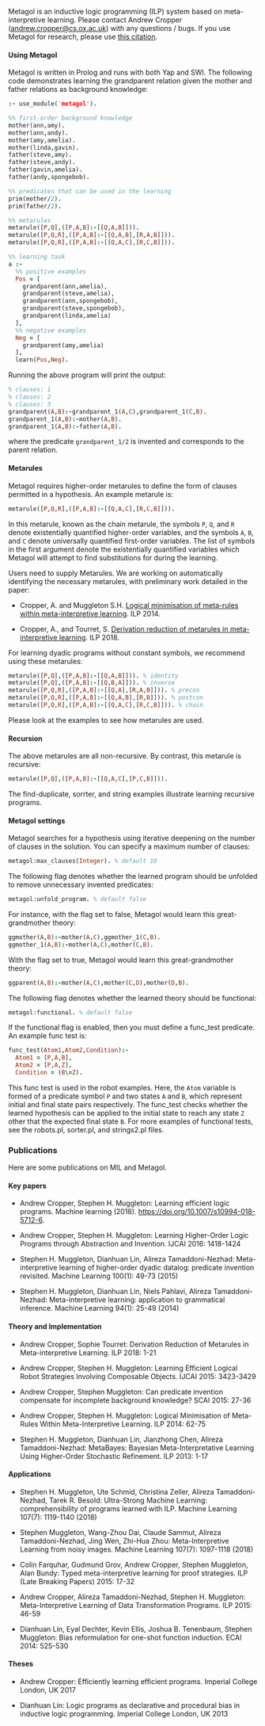 Metagol is an inductive logic programming (ILP) system based on meta-interpretive learning. Please contact Andrew Cropper (andrew.cropper@cs.ox.ac.uk) with any questions / bugs. If you use Metagol for research, please use [this citation](https://raw.githubusercontent.com/metagol/metagol/master/metagol.bib).

#### Using Metagol

Metagol is written in Prolog and runs with both Yap and SWI. The following code demonstrates learning the grandparent relation given the mother and father relations as background knowledge:

```prolog
:- use_module('metagol').

%% first-order background knowledge
mother(ann,amy).
mother(ann,andy).
mother(amy,amelia).
mother(linda,gavin).
father(steve,amy).
father(steve,andy).
father(gavin,amelia).
father(andy,spongebob).

%% predicates that can be used in the learning
prim(mother/2).
prim(father/2).

%% metarules
metarule([P,Q],([P,A,B]:-[[Q,A,B]])).
metarule([P,Q,R],([P,A,B]:-[[Q,A,B],[R,A,B]])).
metarule([P,Q,R],([P,A,B]:-[[Q,A,C],[R,C,B]])).

%% learning task
a :-
  %% positive examples
  Pos = [
    grandparent(ann,amelia),
    grandparent(steve,amelia),
    grandparent(ann,spongebob),
    grandparent(steve,spongebob),
    grandparent(linda,amelia)
  ],
  %% negative examples
  Neg = [
    grandparent(amy,amelia)
  ],
  learn(Pos,Neg).

```
Running the above program will print the output:

```prolog
% clauses: 1
% clauses: 2
% clauses: 3
grandparent(A,B):-grandparent_1(A,C),grandparent_1(C,B).
grandparent_1(A,B):-mother(A,B).
grandparent_1(A,B):-father(A,B).
```

where the predicate `grandparent_1/2` is invented and corresponds to the parent relation.

#### Metarules

Metagol requires higher-order metarules to define the form of clauses permitted in a hypothesis. An example metarule is:

```prolog
metarule([P,Q,R],([P,A,B]:-[[Q,A,C],[R,C,B]])).
```

In this metarule, known as the chain metarule, the symbols `P`, `Q`, and `R` denote existentially quantified higher-order variables, and the symbols `A`, `B`, and `C` denote universally quantified first-order variables. The list of symbols in the first argument denote the existentially quantified variables which Metagol will attempt to find substitutions for during the learning.

Users need to supply Metarules. We are working on automatically identifying the necessary metarules, with preliminary work detailed in the paper:

* Cropper, A. and Muggleton S.H. [Logical minimisation of meta-rules within meta-interpretive learning](http://andrewcropper.com/pubs/ilp14-minmeta.pdf). ILP 2014.

* Cropper, A., and Tourret, S. [Derivation reduction of metarules in meta-interpretive learning](http://andrewcropper.com/pubs/ilp18-dreduce.pdf). ILP 2018.

For learning dyadic programs without constant symbols, we recommend using these metarules:

```prolog
metarule([P,Q],([P,A,B]:-[[Q,A,B]])). % identity
metarule([P,Q],([P,A,B]:-[[Q,B,A]])). % inverse
metarule([P,Q,R],([P,A,B]:-[[Q,A],[R,A,B]])). % precon
metarule([P,Q,R],([P,A,B]:-[[Q,A,B],[R,B]])). % postcon
metarule([P,Q,R],([P,A,B]:-[[Q,A,C],[R,C,B]])). % chain
```

Please look at the examples to see how metarules are used.

#### Recursion

The above metarules are all non-recursive. By contrast, this metarule is recursive:

```prolog
metarule([P,Q],([P,A,B]:-[[Q,A,C],[P,C,B]])).
```

The find-duplicate, sorrter, and string examples illustrate learning recursive programs.

#### Metagol settings


Metagol searches for a hypothesis using iterative deepening on the number of clauses in the solution. You can specify a maximum number of clauses:

```prolog
metagol:max_clauses(Integer). % default 10
```

The following flag denotes whether the learned program should be unfolded to remove unnecessary invented predicates:

```prolog
metagol:unfold_program. % default false
```

For instance, with the flag set to false, Metagol would learn this great-grandmother theory:

```prolog
ggmother(A,B):-mother(A,C),ggmother_1(C,B).
ggmother_1(A,B):-mother(A,C),mother(C,B).
```

With the flag set to true, Metagol would learn this great-grandmother theory:

```prolog
ggparent(A,B):-mother(A,C),mother(C,D),mother(D,B).
```

The following flag denotes whether the learned theory should be functional:

```prolog
metagol:functional. % default false
```
If the functional flag is enabled, then you must define a func_test predicate. An example func test is:

```prolog
func_test(Atom1,Atom2,Condition):-
  Atom1 = [P,A,B],
  Atom2 = [P,A,Z],
  Condition = (B\=Z).
```

This func test is used in the robot examples. Here, the `Atom` variable is formed of a predicate symbol `P` and two states `A` and `B`, which represent initial and final state pairs respectively.  The func_test checks whether the learned hypothesis can be applied to the initial state to reach any state `Z` other that the expected final state `B`. For more examples of functional tests, see the robots.pl, sorter.pl, and strings2.pl files.


### Publications

Here are some publications on MIL and Metagol.


#### Key papers

* Andrew Cropper, Stephen H. Muggleton: Learning efficient logic programs. Machine learning (2018). https://doi.org/10.1007/s10994-018-5712-6.

* Andrew Cropper, Stephen H. Muggleton: Learning Higher-Order Logic Programs through Abstraction and Invention. IJCAI 2016: 1418-1424

* Stephen H. Muggleton, Dianhuan Lin, Alireza Tamaddoni-Nezhad: Meta-interpretive learning of higher-order dyadic datalog: predicate invention revisited. Machine Learning 100(1): 49-73 (2015)

* Stephen H. Muggleton, Dianhuan Lin, Niels Pahlavi, Alireza Tamaddoni-Nezhad: Meta-interpretive learning: application to grammatical inference. Machine Learning 94(1): 25-49 (2014)

#### Theory and Implementation

* Andrew Cropper, Sophie Tourret: Derivation Reduction of Metarules in Meta-interpretive Learning. ILP 2018: 1-21

* Andrew Cropper, Stephen H. Muggleton: Learning Efficient Logical Robot Strategies Involving Composable Objects. IJCAI 2015: 3423-3429

* Andrew Cropper, Stephen Muggleton: Can predicate invention compensate for incomplete background knowledge? SCAI 2015: 27-36

* Andrew Cropper, Stephen H. Muggleton: Logical Minimisation of Meta-Rules Within Meta-Interpretive Learning. ILP 2014: 62-75

* Stephen H. Muggleton, Dianhuan Lin, Jianzhong Chen, Alireza Tamaddoni-Nezhad: MetaBayes: Bayesian Meta-Interpretative Learning Using Higher-Order Stochastic Refinement. ILP 2013: 1-17

#### Applications

* Stephen H. Muggleton, Ute Schmid, Christina Zeller, Alireza Tamaddoni-Nezhad, Tarek R. Besold: Ultra-Strong Machine Learning: comprehensibility of programs learned with ILP. Machine Learning 107(7): 1119-1140 (2018)

* Stephen Muggleton, Wang-Zhou Dai, Claude Sammut, Alireza Tamaddoni-Nezhad, Jing Wen, Zhi-Hua Zhou:
Meta-Interpretive Learning from noisy images. Machine Learning 107(7): 1097-1118 (2018)

* Colin Farquhar, Gudmund Grov, Andrew Cropper, Stephen Muggleton, Alan Bundy: Typed meta-interpretive learning for proof strategies. ILP (Late Breaking Papers) 2015: 17-32

* Andrew Cropper, Alireza Tamaddoni-Nezhad, Stephen H. Muggleton: Meta-Interpretive Learning of Data Transformation Programs. ILP 2015: 46-59

* Dianhuan Lin, Eyal Dechter, Kevin Ellis, Joshua B. Tenenbaum, Stephen Muggleton: Bias reformulation for one-shot function induction. ECAI 2014: 525-530

#### Theses

* Andrew Cropper: Efficiently learning efficient programs. Imperial College London, UK 2017

* Dianhuan Lin: Logic programs as declarative and procedural bias in inductive logic programming. Imperial College London, UK 2013
